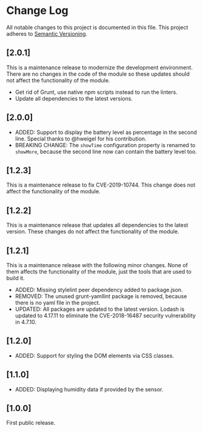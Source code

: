 # Change Log

All notable changes to this project is documented in this file.
This project adheres to [Semantic Versioning](http://semver.org/).

## [2.0.1]

This is a maintenance release to modernize the development environment. There are no changes in the code of the module so these updates should not affect the functionality of the module.

- Get rid of Grunt, use native npm scripts instead to run the linters.
- Update all dependencies to the latest versions.

## [2.0.0]

- ADDED: Support to display the battery level as percentage in the second line. Special thanks to @hweigel for his contribution.
- BREAKING CHANGE: The `showTime` configuration property is renamed to `showMore`, because the second line now can contain the battery level too.

## [1.2.3]

This is a maintenance release to fix CVE-2019-10744. This change does not affect the functionality of the module.

## [1.2.2]

This is a maintenance release that updates all dependencies to the latest version. These changes do not affect the functionality of the module.

## [1.2.1]

This is a maintenance release with the following minor changes. None of them affects the functionality of the module, just the tools that are used to build it.

- ADDED: Missing stylelint peer dependency added to package.json.
- REMOVED: The unused grunt-yamllint package is removed, because there is no yaml file in the project.
- UPDATED: All packages are updated to the latest version. Lodash is updated to 4.17.11 to eliminate the CVE-2018-16487 security vulnerability in 4.7.10.

## [1.2.0]

- ADDED: Support for styling the DOM elements via CSS classes.

## [1.1.0]

- ADDED: Displaying humidity data if provided by the sensor.

## [1.0.0]

First public release.

